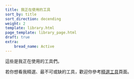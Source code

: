 ```yaml
---
title: 我正在使用的工具
sort_by: title
sort_direction: decending
weight: 2
template: library.html
page_template: library_page.html
draft: true
extra: 
    bread_name: Active
---
```


這些是我正在使用的工具們。

若你想看我精選、最不可或缺的工具，歡迎你參考[精選工具](/library/toolbox/featured)頁面。

